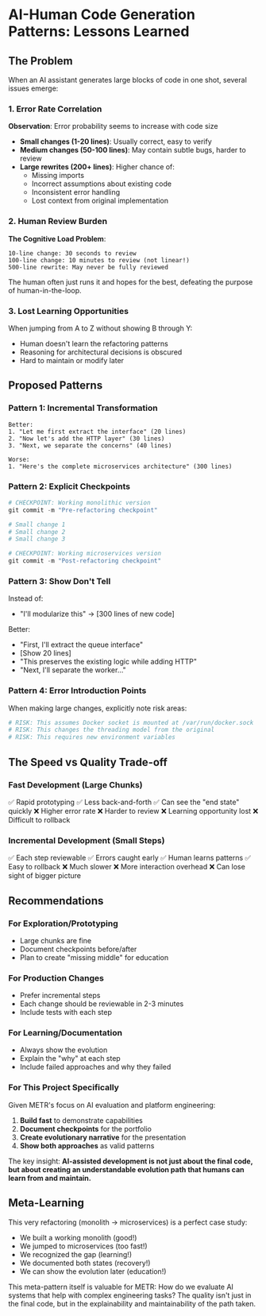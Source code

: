 # AI-Human Code Generation Patterns: Lessons Learned

## The Problem

When an AI assistant generates large blocks of code in one shot, several issues emerge:

### 1. Error Rate Correlation
**Observation**: Error probability seems to increase with code size

- **Small changes (1-20 lines)**: Usually correct, easy to verify
- **Medium changes (50-100 lines)**: May contain subtle bugs, harder to review
- **Large rewrites (200+ lines)**: Higher chance of:
  - Missing imports
  - Incorrect assumptions about existing code
  - Inconsistent error handling
  - Lost context from original implementation

### 2. Human Review Burden
**The Cognitive Load Problem**:
```
10-line change: 30 seconds to review
100-line change: 10 minutes to review (not linear!)
500-line rewrite: May never be fully reviewed
```

The human often just runs it and hopes for the best, defeating the purpose of human-in-the-loop.

### 3. Lost Learning Opportunities
When jumping from A to Z without showing B through Y:
- Human doesn't learn the refactoring patterns
- Reasoning for architectural decisions is obscured
- Hard to maintain or modify later

## Proposed Patterns

### Pattern 1: Incremental Transformation
```
Better:
1. "Let me first extract the interface" (20 lines)
2. "Now let's add the HTTP layer" (30 lines)
3. "Next, we separate the concerns" (40 lines)

Worse:
1. "Here's the complete microservices architecture" (300 lines)
```

### Pattern 2: Explicit Checkpoints
```python
# CHECKPOINT: Working monolithic version
git commit -m "Pre-refactoring checkpoint"

# Small change 1
# Small change 2
# Small change 3

# CHECKPOINT: Working microservices version
git commit -m "Post-refactoring checkpoint"
```

### Pattern 3: Show Don't Tell
Instead of:
- "I'll modularize this" → [300 lines of new code]

Better:
- "First, I'll extract the queue interface"
- [Show 20 lines]
- "This preserves the existing logic while adding HTTP"
- "Next, I'll separate the worker..."

### Pattern 4: Error Introduction Points
When making large changes, explicitly note risk areas:
```python
# RISK: This assumes Docker socket is mounted at /var/run/docker.sock
# RISK: This changes the threading model from the original
# RISK: This requires new environment variables
```

## The Speed vs Quality Trade-off

### Fast Development (Large Chunks)
✅ Rapid prototyping
✅ Less back-and-forth
✅ Can see the "end state" quickly
❌ Higher error rate
❌ Harder to review
❌ Learning opportunity lost
❌ Difficult to rollback

### Incremental Development (Small Steps)
✅ Each step reviewable
✅ Errors caught early
✅ Human learns patterns
✅ Easy to rollback
❌ Much slower
❌ More interaction overhead
❌ Can lose sight of bigger picture

## Recommendations

### For Exploration/Prototyping
- Large chunks are fine
- Document checkpoints before/after
- Plan to create "missing middle" for education

### For Production Changes
- Prefer incremental steps
- Each change should be reviewable in 2-3 minutes
- Include tests with each step

### For Learning/Documentation
- Always show the evolution
- Explain the "why" at each step
- Include failed approaches and why they failed

### For This Project Specifically
Given METR's focus on AI evaluation and platform engineering:

1. **Build fast** to demonstrate capabilities
2. **Document checkpoints** for the portfolio
3. **Create evolutionary narrative** for the presentation
4. **Show both approaches** as valid patterns

The key insight: **AI-assisted development is not just about the final code, but about creating an understandable evolution path that humans can learn from and maintain.**

## Meta-Learning

This very refactoring (monolith → microservices) is a perfect case study:
- We built a working monolith (good!)
- We jumped to microservices (too fast!)
- We recognized the gap (learning!)
- We documented both states (recovery!)
- We can show the evolution later (education!)

This meta-pattern itself is valuable for METR: How do we evaluate AI systems that help with complex engineering tasks? The quality isn't just in the final code, but in the explainability and maintainability of the path taken.